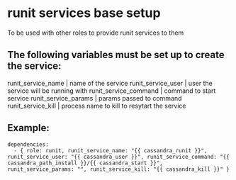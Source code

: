 # runit services base setup

To be used with other roles to provide runit services to them

## The following variables must be set up to create the service:

runit_service_name | name of the service
runit_service_user | user the service will be running with
runit_service_command | command to start service
runit_service_params | params passed to command
runit_service_kill | process name to kill to resytart the service

## Example:

```
dependencies:
  - { role: runit, runit_service_name: "{{ cassandra_runit }}",  runit_service_user: "{{ cassandra_user }}", runit_service_command: "{{ cassandra_path_install }}/{{ cassandra_start }}", runit_service_params: "", runit_service_kill: "{{ cassandra_kill }}" }
```


